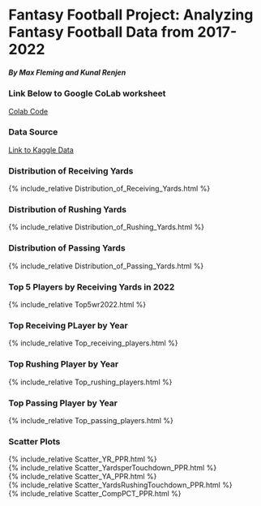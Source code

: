 # Fantasy Football Project: Analyzing Fantasy Football Data from 2017-2022
##### By Max Fleming and Kunal Renjen
### Link Below to Google CoLab worksheet 
[Colab Code](final_project.py)
### Data Source
[Link to Kaggle Data](https://www.kaggle.com/datasets/gbolduc/fantasy-football-data-2017-2023)
### Distribution of Receiving Yards
{% include_relative  Distribution_of_Receiving_Yards.html %}
### Distribution of Rushing Yards
{% include_relative  Distribution_of_Rushing_Yards.html %}
### Distribution of Passing Yards
{% include_relative  Distribution_of_Passing_Yards.html %}
### Top 5 Players by Receiving Yards in 2022
{% include_relative  Top5wr2022.html %}
### Top Receiving PLayer by Year
{% include_relative  Top_receiving_players.html %}
### Top Rushing Player by Year
{% include_relative  Top_rushing_players.html %}
### Top Passing Player by Year
{% include_relative  Top_passing_players.html %}
### Scatter Plots
{% include_relative  Scatter_YR_PPR.html %} <br>
{% include_relative  Scatter_YardsperTouchdown_PPR.html %} <br>
{% include_relative  Scatter_YA_PPR.html %} <br>
{% include_relative  Scatter_YardsRushingTouchdown_PPR.html %} <br>
{% include_relative  Scatter_CompPCT_PPR.html %} 
